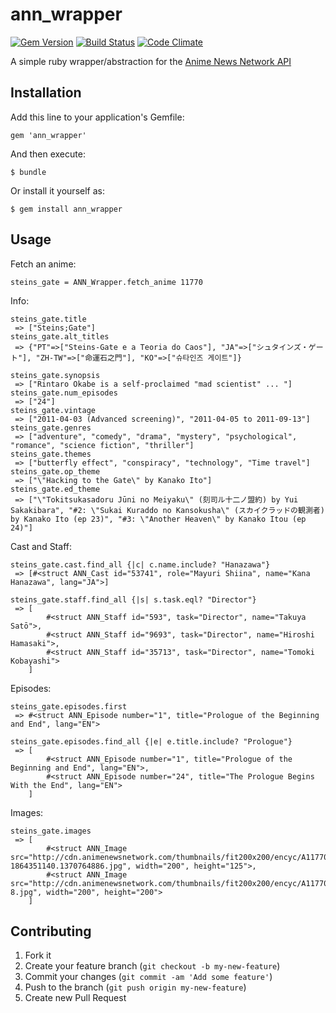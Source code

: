 # ann_wrapper


[![Gem Version](https://badge.fury.io/rb/ann_wrapper.png)](http://badge.fury.io/rb/ann_wrapper)
[![Build Status](https://travis-ci.org/Getkura/ann_wrapper.png?branch=dev)](https://travis-ci.org/Getkura/ann_wrapper)
[![Code Climate](https://codeclimate.com/github/Getkura/ann_wrapper.png)](https://codeclimate.com/github/Getkura/ann_wrapper)


A simple ruby wrapper/abstraction for the [Anime News Network API](http://www.animenewsnetwork.com/encyclopedia/api.php)

## Installation

Add this line to your application's Gemfile:

    gem 'ann_wrapper'

And then execute:

    $ bundle

Or install it yourself as:

    $ gem install ann_wrapper

## Usage

Fetch an anime:

    steins_gate = ANN_Wrapper.fetch_anime 11770

Info:
    
    steins_gate.title
     => ["Steins;Gate"]
    steins_gate.alt_titles
     => {"PT"=>["Steins-Gate e a Teoria do Caos"], "JA"=>["シュタインズ・ゲート"], "ZH-TW"=>["命運石之門"], "KO"=>["슈타인즈 게이트"]}

    steins_gate.synopsis
     => ["Rintaro Okabe is a self-proclaimed "mad scientist" ... "]
    steins_gate.num_episodes
     => ["24"]
    steins_gate.vintage
     => ["2011-04-03 (Advanced screening)", "2011-04-05 to 2011-09-13"]
    steins_gate.genres
     => ["adventure", "comedy", "drama", "mystery", "psychological", "romance", "science fiction", "thriller"]
    steins_gate.themes
     => ["butterfly effect", "conspiracy", "technology", "Time travel"]
    steins_gate.op_theme
     => ["\"Hacking to the Gate\" by Kanako Ito"]
    steins_gate.ed_theme
     => ["\"Tokitsukasadoru Jūni no Meiyaku\" (刻司ル十二ノ盟約) by Yui Sakakibara", "#2: \"Sukai Kuraddo no Kansokusha\" (スカイクラッドの観測者) by Kanako Ito (ep 23)", "#3: \"Another Heaven\" by Kanako Itou (ep 24)"]


Cast and Staff:
    
    steins_gate.cast.find_all {|c| c.name.include? "Hanazawa"}
     => [#<struct ANN_Cast id="53741", role="Mayuri Shiina", name="Kana Hanazawa", lang="JA">]
     
    steins_gate.staff.find_all {|s| s.task.eql? "Director"}
     => [
            #<struct ANN_Staff id="593", task="Director", name="Takuya Satō">, 
            #<struct ANN_Staff id="9693", task="Director", name="Hiroshi Hamasaki">, 
            #<struct ANN_Staff id="35713", task="Director", name="Tomoki Kobayashi">
        ]


Episodes:

    steins_gate.episodes.first
     => #<struct ANN_Episode number="1", title="Prologue of the Beginning and End", lang="EN">

    steins_gate.episodes.find_all {|e| e.title.include? "Prologue"}
     => [
            #<struct ANN_Episode number="1", title="Prologue of the Beginning and End", lang="EN">, 
            #<struct ANN_Episode number="24", title="The Prologue Begins With the End", lang="EN">
        ]
        
Images:

    steins_gate.images
     => [
            #<struct ANN_Image src="http://cdn.animenewsnetwork.com/thumbnails/fit200x200/encyc/A11770-1864351140.1370764886.jpg", width="200", height="125">, 
            #<struct ANN_Image src="http://cdn.animenewsnetwork.com/thumbnails/fit200x200/encyc/A11770-8.jpg", width="200", height="200">
        ]





## Contributing

1. Fork it
2. Create your feature branch (`git checkout -b my-new-feature`)
3. Commit your changes (`git commit -am 'Add some feature'`)
4. Push to the branch (`git push origin my-new-feature`)
5. Create new Pull Request
